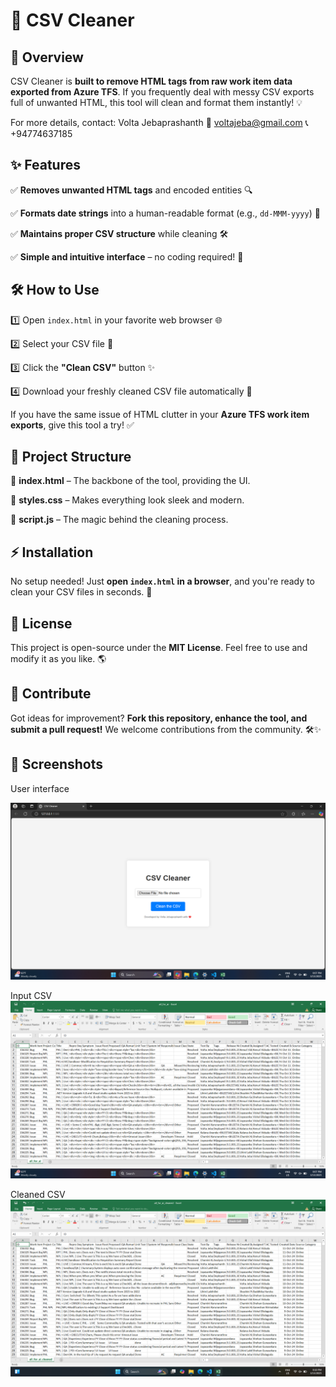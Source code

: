 # 🚀 CSV Cleaner

## 🌟 Overview

CSV Cleaner is **built to remove HTML tags from raw work item data exported from Azure TFS**. If you frequently deal with messy CSV exports full of unwanted HTML, this tool will clean and format them instantly! 💡

For more details, contact:
Volta Jebaprashanth
📧 voltajeba@gmail.com
📞 +94774637185

## ✨ Features

✅ **Removes unwanted HTML tags** and encoded entities 🔍

✅ **Formats date strings** into a human-readable format (e.g., `dd-MMM-yyyy`) 📅

✅ **Maintains proper CSV structure** while cleaning 🛠️

✅ **Simple and intuitive interface** – no coding required! 🚀

## 🛠️ How to Use

1️⃣ Open `index.html` in your favorite web browser 🌐

2️⃣ Select your CSV file 📂

3️⃣ Click the **"Clean CSV"** button ✨

4️⃣ Download your freshly cleaned CSV file automatically 🎉

If you have the same issue of HTML clutter in your **Azure TFS work item exports**, give this tool a try! ✅

## 📂 Project Structure

📌 **index.html** – The backbone of the tool, providing the UI.

📌 **styles.css** – Makes everything look sleek and modern.

📌 **script.js** – The magic behind the cleaning process.

## ⚡ Installation

No setup needed! Just **open `index.html` in a browser**, and you're ready to clean your CSV files in seconds. 🚀

## 📜 License

This project is open-source under the **MIT License**. Feel free to use and modify it as you like. 🌎

## 🤝 Contribute

Got ideas for improvement? **Fork this repository, enhance the tool, and submit a pull request!** We welcome contributions from the community. 🛠️✨

## 🤝 Screenshots
User interface

![Screenshot Description](screenshots/Screenshot1.png)

Input CSV
![Screenshot Description](screenshots/Screenshot2.png)

Cleaned CSV
![Screenshot Description](screenshots/Screenshot3.png)